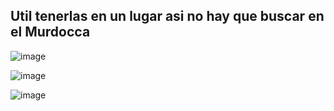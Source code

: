 ## Util tenerlas en un lugar asi no hay que buscar en el Murdocca

![image](https://github.com/jporro/EstructuraDelComputador/assets/103942784/2415e3c3-8a6a-49b5-91a6-80224f9c58ae)

![image](https://github.com/jporro/EstructuraDelComputador/assets/103942784/634650c7-eda8-485e-9228-a0d814d51776)

![image](https://github.com/jporro/EstructuraDelComputador/assets/103942784/b35a4d6e-ad5e-456a-8f94-9ca614d2d6db)

